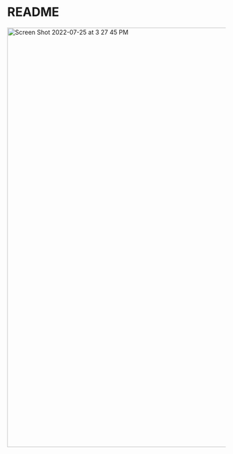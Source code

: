 # README


<img width="967" alt="Screen Shot 2022-07-25 at 3 27 45 PM" src="https://user-images.githubusercontent.com/26349568/180879396-8dc24c7b-4e45-4c70-94e3-38aea7ce0a20.png">
